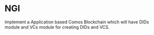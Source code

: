 # NGI
Implement a Application based Comos Blockchain which will have DIDs module and VCs module for creating DIDs and VCS.
